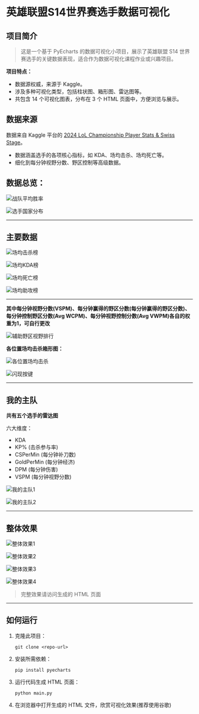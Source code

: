 # 英雄联盟S14世界赛选手数据可视化

## 项目简介

> 这是一个基于 PyEcharts 的数据可视化小项目，展示了英雄联盟 S14 世界赛选手的关键数据表现，适合作为数据可视化课程作业或兴趣项目。

**项目特点：**

- 数据源权威，来源于 Kaggle。
- 涉及多种可视化类型，包括柱状图、箱形图、雷达图等。
- 共包含 14 个可视化图表，分布在 3 个 HTML 页面中，方便浏览与展示。

## 数据来源

数据来自 Kaggle 平台的 [2024 LoL Championship Player Stats & Swiss Stage](https://www.kaggle.com/datasets/anmatngu/2024-lol-championship-player-stats-and-swiss-stage)。

- 数据涵盖选手的各项核心指标，如 KDA、场均击杀、场均死亡等。
- 细化到每分钟视野分数、野区控制等高级数据。

## 数据总览：

![战队平均胜率](C:\Users\HP\AppData\Roaming\Typora\typora-user-images\image-20241126003227281.png)

![选手国家分布](C:\Users\HP\AppData\Roaming\Typora\typora-user-images\image-20241126003342263.png)



***

## 主要数据

![场均击杀榜](C:\Users\HP\AppData\Roaming\Typora\typora-user-images\image-20241126003438484.png)

![场均KDA榜](C:\Users\HP\AppData\Roaming\Typora\typora-user-images\image-20241126003458850.png)

![场均死亡榜](C:\Users\HP\AppData\Roaming\Typora\typora-user-images\image-20241126003516411.png)

![场均助攻榜](C:\Users\HP\AppData\Roaming\Typora\typora-user-images\image-20241126003539273.png)

****

**其中每分钟视野分数(VSPM)、每分钟赢得的野区分数(每分钟赢得的野区分数)、每分钟控制野区分数(Avg WCPM)、每分钟视野控制分数(Avg VWPM)各自的权重为1，可自行更改**

![辅助野区视野排行](C:\Users\HP\AppData\Roaming\Typora\typora-user-images\image-20241126003627091.png)

**各位置场均击杀箱形图：**

![各位置场均击杀](C:\Users\HP\AppData\Roaming\Typora\typora-user-images\image-20241126004021015.png)

![闪现按键](C:\Users\HP\AppData\Roaming\Typora\typora-user-images\image-20241126004101790.png)

***

## 我的主队

**共有五个选手的雷达图**

六大维度：

- KDA
- KP% (击杀参与率)
- CSPerMin (每分钟补刀数)
- GoldPerMin (每分钟经济)
- DPM (每分钟伤害)
- VSPM (每分钟视野分数)

![我的主队1](C:\Users\HP\AppData\Roaming\Typora\typora-user-images\image-20241126004202316.png)

![我的主队2](C:\Users\HP\AppData\Roaming\Typora\typora-user-images\image-20241126004222226.png)

***

## 整体效果

![整体效果1](C:\Users\HP\AppData\Roaming\Typora\typora-user-images\image-20241126004434139.png)

![整体效果2](C:\Users\HP\AppData\Roaming\Typora\typora-user-images\image-20241126004447792.png)

![整体效果3](C:\Users\HP\AppData\Roaming\Typora\typora-user-images\image-20241126004503807.png)

![整体效果4](C:\Users\HP\AppData\Roaming\Typora\typora-user-images\image-20241126004520842.png)

> 完整效果请访问生成的 HTML 页面

***

## 如何运行

1. 克隆此项目：

   ```git
   git clone <repo-url>
   ```

2. 安装所需依赖：

   ```
   pip install pyecharts
   ```

3. 运行代码生成 HTML 页面：

   ```
   python main.py
   ```

4. 在浏览器中打开生成的 HTML 文件，欣赏可视化效果(推荐使用谷歌)


